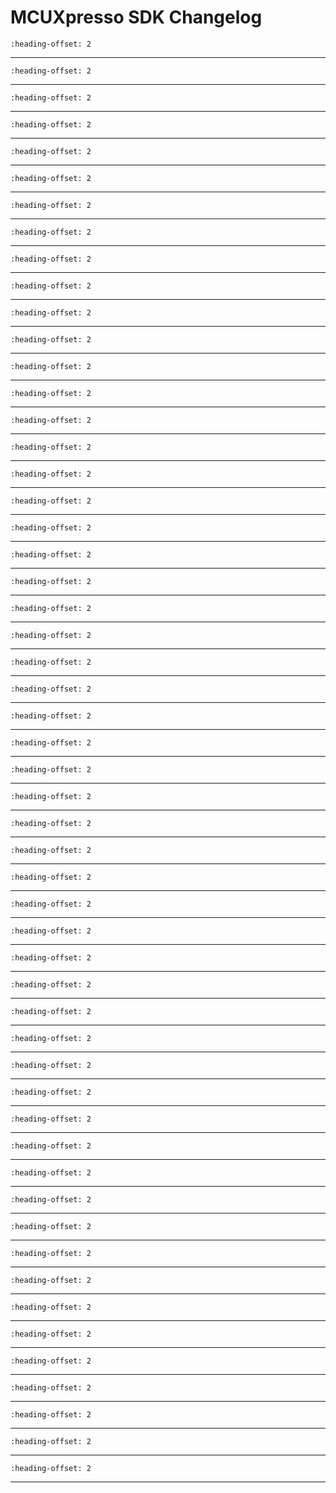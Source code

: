 # MCUXpresso SDK Changelog

```{include} ../../../../drivers/adc_12b1msps_sar/doxygen/ChangeLog_adc.md
:heading-offset: 2
```
---
```{include} ../../../../drivers/adc_etc/doxygen/ChangeLog_adc_etc.md
:heading-offset: 2
```
---
```{include} ../../../../drivers/aipstz/doxygen/ChangeLog_aipstz.md
:heading-offset: 2
```
---
```{include} ../../../../drivers/aoi/doxygen/ChangeLog_aoi.md
:heading-offset: 2
```
---
```{include} ../../../../drivers/bee/doxygen/ChangeLog_bee.md
:heading-offset: 2
```
---
```{include} ../../../../drivers/cache/armv7-m7/doxygen/ChangeLog_cache.md
:heading-offset: 2
```
---
```{include} ../../../../devices/RT/RT1015/MIMXRT1015/drivers/doxygen/ChangeLog_clock.md
:heading-offset: 2
```
---
```{include} ../../../../drivers/common/doxygen/ChangeLog_common.md
:heading-offset: 2
```
---
```{include} ../../../../drivers/dcdc_1/doxygen/ChangeLog_dcdc.md
:heading-offset: 2
```
---
```{include} ../../../../drivers/dcp/doxygen/ChangeLog_dcp.md
:heading-offset: 2
```
---
```{include} ../../../../drivers/dmamux/doxygen/ChangeLog_dmamux.md
:heading-offset: 2
```
---
```{include} ../../../../drivers/edma/doxygen/ChangeLog_edma.md
:heading-offset: 2
```
---
```{include} ../../../../drivers/enc/doxygen/ChangeLog_enc.md
:heading-offset: 2
```
---
```{include} ../../../../drivers/ewm/doxygen/ChangeLog_ewm.md
:heading-offset: 2
```
---
```{include} ../../../../drivers/flexio/doxygen/ChangeLog_flexio.md
:heading-offset: 2
```
---
```{include} ../../../../drivers/flexio/i2c/doxygen/ChangeLog_flexio_i2c_master.md
:heading-offset: 2
```
---
```{include} ../../../../drivers/flexio/i2s/doxygen/ChangeLog_flexio_i2s.md
:heading-offset: 2
```
---
```{include} ../../../../drivers/flexio/i2s/doxygen/ChangeLog_flexio_i2s_edma.md
:heading-offset: 2
```
---
```{include} ../../../../drivers/flexio/spi/doxygen/ChangeLog_flexio_spi.md
:heading-offset: 2
```
---
```{include} ../../../../drivers/flexio/uart/doxygen/ChangeLog_flexio_uart.md
:heading-offset: 2
```
---
```{include} ../../../../drivers/flexio/uart/doxygen/ChangeLog_flexio_uart_edma.md
:heading-offset: 2
```
---
```{include} ../../../../drivers/flexram/doxygen/ChangeLog_flexram.md
:heading-offset: 2
```
---
```{include} ../../../../drivers/flexspi/doxygen/ChangeLog_flexspi.md
:heading-offset: 2
```
---
```{include} ../../../../drivers/flexspi/doxygen/ChangeLog_flexspi_edma.md
:heading-offset: 2
```
---
```{include} ../../../../drivers/gpc_1/doxygen/ChangeLog_gpc.md
:heading-offset: 2
```
---
```{include} ../../../../drivers/igpio/doxygen/ChangeLog_gpio.md
:heading-offset: 2
```
---
```{include} ../../../../drivers/gpt/doxygen/ChangeLog_gpt.md
:heading-offset: 2
```
---
```{include} ../../../../devices/RT/RT1015/MIMXRT1015/drivers/doxygen/ChangeLog_iomuxc.md
:heading-offset: 2
```
---
```{include} ../../../../drivers/kpp/doxygen/ChangeLog_kpp.md
:heading-offset: 2
```
---
```{include} ../../../../drivers/lpi2c/doxygen/ChangeLog_lpi2c.md
:heading-offset: 2
```
---
```{include} ../../../../drivers/lpi2c/doxygen/ChangeLog_lpi2c_edma.md
:heading-offset: 2
```
---
```{include} ../../../../drivers/lpspi/doxygen/ChangeLog_lpspi.md
:heading-offset: 2
```
---
```{include} ../../../../drivers/lpspi/doxygen/ChangeLog_lpspi_edma.md
:heading-offset: 2
```
---
```{include} ../../../../drivers/lpuart/doxygen/ChangeLog_lpuart.md
:heading-offset: 2
```
---
```{include} ../../../../drivers/lpuart/doxygen/ChangeLog_lpuart_edma.md
:heading-offset: 2
```
---
```{include} ../../../../drivers/ocotp/doxygen/ChangeLog_ocotp.md
:heading-offset: 2
```
---
```{include} ../../../../drivers/pit/doxygen/ChangeLog_pit.md
:heading-offset: 2
```
---
```{include} ../../../../drivers/pmu/doxygen/ChangeLog_pmu.md
:heading-offset: 2
```
---
```{include} ../../../../drivers/pwm/doxygen/ChangeLog_pwm.md
:heading-offset: 2
```
---
```{include} ../../../../drivers/qtmr_1/doxygen/ChangeLog_qtmr.md
:heading-offset: 2
```
---
```{include} ../../../../devices/RT/RT1020/MIMXRT1021/drivers/doxygen/ChangeLog_romapi.md
:heading-offset: 2
```
---
```{include} ../../../../drivers/rtwdog/doxygen/ChangeLog_rtwdog.md
:heading-offset: 2
```
---
```{include} ../../../../drivers/sai/doxygen/ChangeLog_sai.md
:heading-offset: 2
```
---
```{include} ../../../../drivers/sai/doxygen/ChangeLog_sai_edma.md
:heading-offset: 2
```
---
```{include} ../../../../drivers/snvs_hp/doxygen/ChangeLog_snvs_hp.md
:heading-offset: 2
```
---
```{include} ../../../../drivers/snvs_lp/doxygen/ChangeLog_snvs_lp.md
:heading-offset: 2
```
---
```{include} ../../../../drivers/spdif/doxygen/ChangeLog_spdif.md
:heading-offset: 2
```
---
```{include} ../../../../drivers/spdif/doxygen/ChangeLog_spdif_edma.md
:heading-offset: 2
```
---
```{include} ../../../../drivers/src/doxygen/ChangeLog_src.md
:heading-offset: 2
```
---
```{include} ../../../../drivers/tempmon/doxygen/ChangeLog_tempmon.md
:heading-offset: 2
```
---
```{include} ../../../../drivers/trng/doxygen/ChangeLog_trng.md
:heading-offset: 2
```
---
```{include} ../../../../drivers/wdog01/doxygen/ChangeLog_wdog.md
:heading-offset: 2
```
---
```{include} ../../../../drivers/xbara/doxygen/ChangeLog_xbara.md
:heading-offset: 2
```
---
```{include} ../../../../drivers/xbarb/doxygen/ChangeLog_xbarb.md
:heading-offset: 2
```
---
